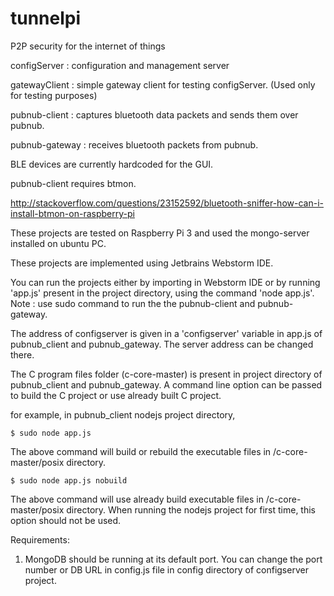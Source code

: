 # tunnelpi
P2P security for the internet of things

configServer : configuration and management server

gatewayClient : simple gateway client for testing configServer. (Used only for testing purposes)

pubnub-client : captures bluetooth data packets and sends them over pubnub.

pubnub-gateway : receives bluetooth packets from pubnub.

BLE devices are currently hardcoded for the GUI. 

pubnub-client requires btmon. 

http://stackoverflow.com/questions/23152592/bluetooth-sniffer-how-can-i-install-btmon-on-raspberry-pi

These projects are tested on Raspberry Pi 3 and used the mongo-server installed on ubuntu PC.

These projects are implemented using Jetbrains Webstorm IDE.

You can run the projects either by importing in Webstorm IDE or by running 'app.js' present in the project directory, using the command 'node app.js'.
Note : use sudo command to run the the pubnub-client and pubnub-gateway.

The address of configserver is given in a 'configserver' variable in app.js of pubnub_client and pubnub_gateway. The server address can be changed there.

The C program files folder (c-core-master) is present in project directory of pubnub_client and pubnub_gateway. A command line option can be passed to build the C project or use already built C project.

for example, in pubnub_client nodejs project directory,

    $ sudo node app.js
The above command will build or rebuild the executable files in /c-core-master/posix directory.

    $ sudo node app.js nobuild
The above command will use already build executable files in /c-core-master/posix directory. When running the nodejs project for first time, this option should not be used.

Requirements:

1. MongoDB should be running at its default port. You can change the port number or DB URL in config.js file in config directory of configserver project.  
